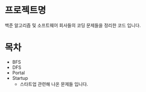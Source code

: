 # 프로젝트명
백준 알고리즘 및 소프트웨어 회사들의 코딩 문제들을 정리한 코드 입니다. 

# 목차
 * BFS
 * DFS
 * Portal
 * Startup
    * 스타트업 관련해 나온 문제들 입니다. 
